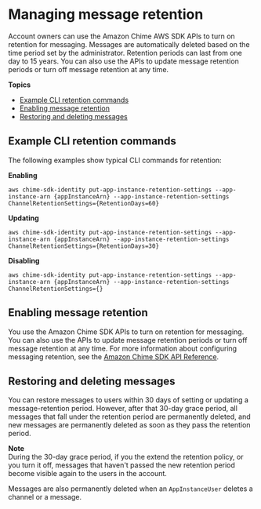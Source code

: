 # Managing message retention<a name="manage-retention"></a>

Account owners can use the Amazon Chime AWS SDK APIs to turn on retention for messaging\. Messages are automatically deleted based on the time period set by the administrator\. Retention periods can last from one day to 15 years\. You can also use the APIs to update message retention periods or turn off message retention at any time\.

**Topics**
+ [Example CLI retention commands](#retention-examples)
+ [Enabling message retention](#enable-retention)
+ [Restoring and deleting messages](#restore-and-delete)

## Example CLI retention commands<a name="retention-examples"></a>

The following examples show typical CLI commands for retention:

**Enabling**

`aws chime-sdk-identity put-app-instance-retention-settings --app-instance-arn {appInstanceArn} --app-instance-retention-settings ChannelRetentionSettings={RetentionDays=60}`

**Updating**

`aws chime-sdk-identity put-app-instance-retention-settings --app-instance-arn {appInstanceArn} --app-instance-retention-settings ChannelRetentionSettings={RetentionDays=30}`

**Disabling**

`aws chime-sdk-identity put-app-instance-retention-settings --app-instance-arn {appInstanceArn} --app-instance-retention-settings ChannelRetentionSettings={}`

## Enabling message retention<a name="enable-retention"></a>

You use the Amazon Chime SDK APIs to turn on retention for messaging\. You can also use the APIs to update message retention periods or turn off message retention at any time\. For more information about configuring messaging retention, see the [Amazon Chime SDK API Reference](https://docs.aws.amazon.com/chime-sdk/latest/APIReference/Welcome.html)\.

## Restoring and deleting messages<a name="restore-and-delete"></a>

You can restore messages to users within 30 days of setting or updating a message\-retention period\. However, after that 30\-day grace period, all messages that fall under the retention period are permanently deleted, and new messages are permanently deleted as soon as they pass the retention period\.

**Note**  
During the 30\-day grace period, if you the extend the retention policy, or you turn it off, messages that haven't passed the new retention period become visible again to the users in the account\.

Messages are also permanently deleted when an `AppInstanceUser` deletes a channel or a message\.